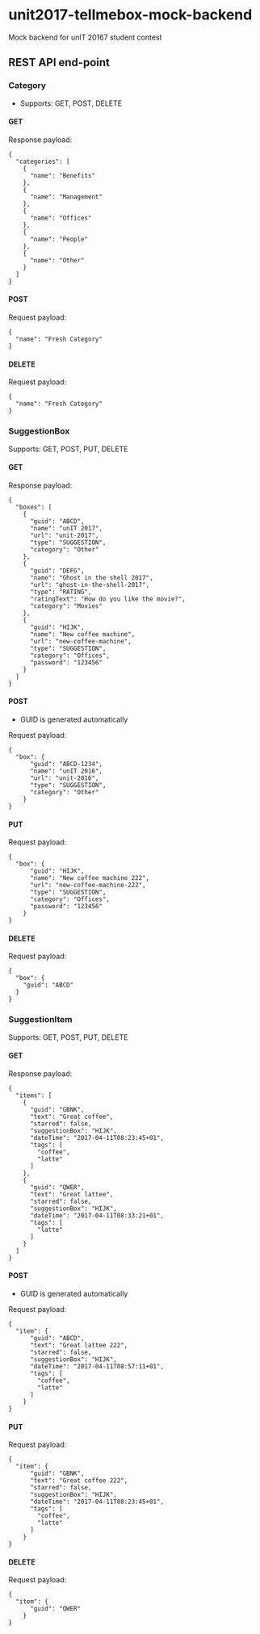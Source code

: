 # unit2017-tellmebox-mock-backend
Mock backend for unIT 20167 student contest

## REST API end-point

### Category

* Supports: GET, POST, DELETE


#### GET
Response payload:
```
{
  "categories": [
    {
      "name": "Benefits"
    },
    {
      "name": "Management"
    },
    {
      "name": "Offices"
    },
    {
      "name": "People"
    },
    {
      "name": "Other"
    }
  ]
}
```

#### POST
Request payload:
```
{
  "name": "Fresh Category"
}
```

#### DELETE
Request payload:
```
{
  "name": "Fresh Category"
}
```

### SuggestionBox

Supports: GET, POST, PUT, DELETE

#### GET
Response payload:
```
{
  "boxes": [
    {
      "guid": "ABCD",
      "name": "unIT 2017",
      "url": "unit-2017",
      "type": "SUGGESTION",
      "category": "Other"
    },
    {
      "guid": "DEFG",
      "name": "Ghost in the shell 2017",
      "url": "ghost-in-the-shell-2017",
      "type": "RATING",
      "ratingText": "How do you like the movie?",
      "category": "Movies"
    },
    {
      "guid": "HIJK",
      "name": "New coffee machine",
      "url": "new-coffee-machine",
      "type": "SUGGESTION",
      "category": "Offices",
      "password": "123456"
    }
  ]
}
```

#### POST

- GUID is generated automatically

Request payload:
```
{
  "box": {
      "guid": "ABCD-1234",
      "name": "unIT 2016",
      "url": "unit-2016",
      "type": "SUGGESTION",
      "category": "Other"
    }
}
```

#### PUT
Request payload:
```
{
  "box": {
      "guid": "HIJK",
      "name": "New coffee machine 222",
      "url": "new-coffee-machine-222",
      "type": "SUGGESTION",
      "category": "Offices",
      "password": "123456"
    }
}
```

#### DELETE
Request payload:
```
{
  "box": {
    "guid": "ABCD"
  }
}
```

### SuggestionItem
Supports: GET, POST, PUT, DELETE

#### GET
Response payload:
```
{
  "items": [
    {
      "guid": "GBNK",
      "text": "Great coffee",
      "starred": false,
      "suggestionBox": "HIJK",
      "dateTime": "2017-04-11T08:23:45+01",
      "tags": [
        "coffee",
        "latte"
      ]
    },
    {
      "guid": "QWER",
      "text": "Great lattee",
      "starred": false,
      "suggestionBox": "HIJK",
      "dateTime": "2017-04-11T08:33:21+01",
      "tags": [
        "latte"
      ]
    }
  ]
}
```

#### POST

- GUID is generated automatically

Request payload:
```
{
  "item": {
      "guid": "ABCD",
      "text": "Great lattee 222",
      "starred": false,
      "suggestionBox": "HIJK",
      "dateTime": "2017-04-11T08:57:11+01",
      "tags": [
        "coffee",
        "latte"
      ]
    }
}
```

#### PUT
Request payload:
```
{
  "item": {
      "guid": "GBNK",
      "text": "Great coffee 222",
      "starred": false,
      "suggestionBox": "HIJK",
      "dateTime": "2017-04-11T08:23:45+01",
      "tags": [
        "coffee",
        "latte"
      ]
    }
}
```

#### DELETE
Request payload:
```
{
  "item": {
      "guid": "QWER"
    }
}
```
